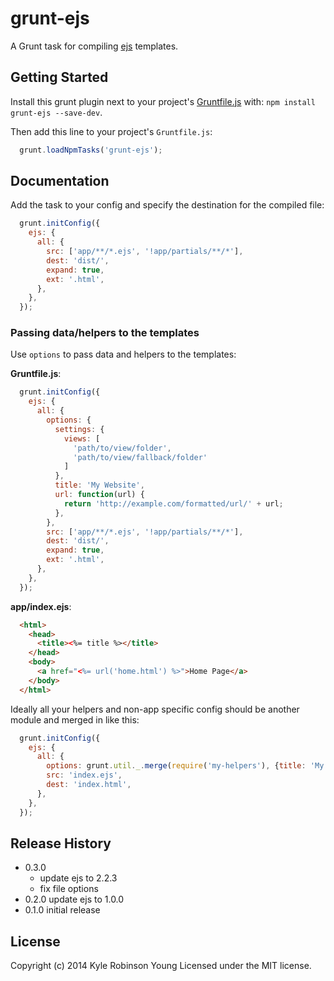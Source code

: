 # grunt-ejs

A Grunt task for compiling [ejs](http://npmjs.org/package/ejs) templates.

## Getting Started

Install this grunt plugin next to your project's
[Gruntfile.js](http://gruntjs.com/getting-started) with: `npm install grunt-ejs --save-dev`.

Then add this line to your project's `Gruntfile.js`:

```javascript
  grunt.loadNpmTasks('grunt-ejs');
```

## Documentation

Add the task to your config and specify the destination for the compiled file:

```javascript
  grunt.initConfig({
    ejs: {
      all: {
        src: ['app/**/*.ejs', '!app/partials/**/*'],
        dest: 'dist/',
        expand: true,
        ext: '.html',
      },
    },
  });
```

### Passing data/helpers to the templates
Use `options` to pass data and helpers to the templates:

**Gruntfile.js**:

```javascript
  grunt.initConfig({
    ejs: {
      all: {
        options: {
          settings: {
            views: [
              'path/to/view/folder',
              'path/to/view/fallback/folder'
            ]
          },
          title: 'My Website',
          url: function(url) {
            return 'http://example.com/formatted/url/' + url;
          },
        },
        src: ['app/**/*.ejs', '!app/partials/**/*'],
        dest: 'dist/',
        expand: true,
        ext: '.html',
      },
    },
  });
```

**app/index.ejs**:

```html
  <html>
    <head>
      <title><%= title %></title>
    </head>
    <body>
      <a href="<%= url('home.html') %>">Home Page</a>
    </body>
  </html>
```

Ideally all your helpers and non-app specific config should be another module and merged in like this:

```javascript
  grunt.initConfig({
    ejs: {
      all: {
        options: grunt.util._.merge(require('my-helpers'), {title: 'My Website'}),
        src: 'index.ejs',
        dest: 'index.html',
      },
    },
  });
```

## Release History

* 0.3.0
  * update ejs to 2.2.3
  * fix file options
* 0.2.0 update ejs to 1.0.0
* 0.1.0 initial release

## License

Copyright (c) 2014 Kyle Robinson Young
Licensed under the MIT license.
